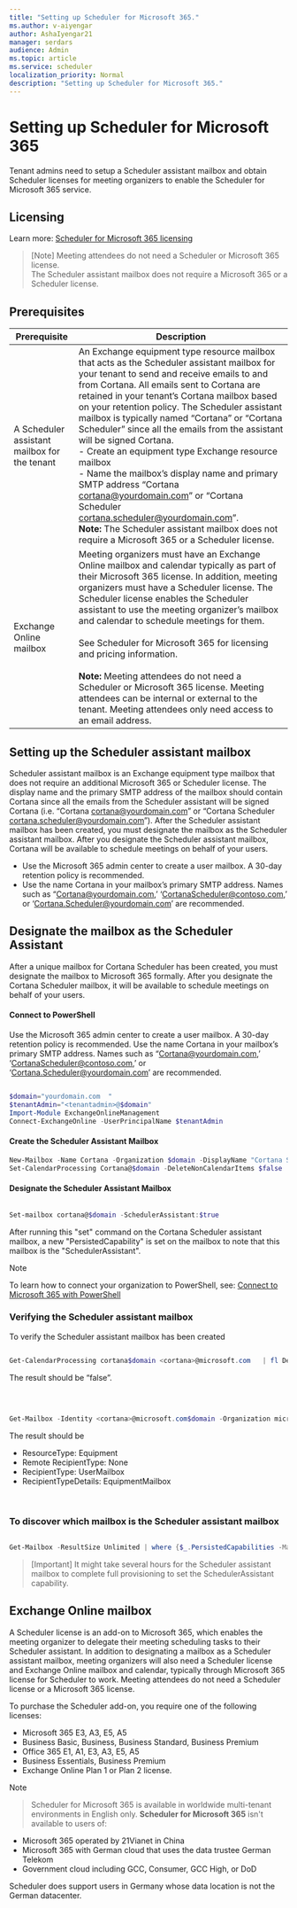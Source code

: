 ```yaml
---
title: "Setting up Scheduler for Microsoft 365."
ms.author: v-aiyengar
author: AshaIyengar21
manager: serdars
audience: Admin
ms.topic: article
ms.service: scheduler
localization_priority: Normal
description: "Setting up Scheduler for Microsoft 365."
---
```

# Setting up Scheduler for Microsoft 365

Tenant admins need to setup a Scheduler assistant mailbox and obtain Scheduler licenses for meeting organizers to enable the Scheduler for Microsoft 365 service. 

## Licensing

Learn more:  [Scheduler for Microsoft 365 licensing](https://www.microsoft.com/microsoft-365/meeting-scheduler-pricing)

>[Note]
>Meeting attendees do not need a Scheduler or Microsoft 365 license. <br>The Scheduler assistant mailbox does not require a Microsoft 365 or a Scheduler license.

## Prerequisites

| Prerequisite | Description |
|-------------------|-------------|
|A Scheduler assistant mailbox for the tenant |An Exchange equipment type resource mailbox that acts as the Scheduler assistant mailbox for your tenant to send and receive emails to and from Cortana. All emails sent to Cortana are retained in your tenant’s Cortana mailbox based on your retention policy. The Scheduler assistant mailbox is typically named “Cortana” or “Cortana Scheduler” since all the emails from the assistant will be signed Cortana.</br> - Create an equipment type Exchange resource mailbox</br> - Name the mailbox’s display name and primary SMTP address “Cortana <cortana@yourdomain.com>” or “Cortana Scheduler <cortana.scheduler@yourdomain.com>”.</br>**Note:** The Scheduler assistant mailbox does not require a Microsoft 365 or a Scheduler license.|
|Exchange Online mailbox |Meeting organizers must have an Exchange Online mailbox and calendar typically as part of their Microsoft 365 license. In addition, meeting organizers must have a Scheduler license. The Scheduler license enables the Scheduler assistant to use the meeting organizer’s mailbox and calendar to schedule meetings for them.</br></br> See Scheduler for Microsoft 365 for licensing and pricing information.  </br></br>**Note:** Meeting attendees do not need a Scheduler or Microsoft 365 license. Meeting attendees can be internal or external to the tenant. Meeting attendees only need access to an email address.|


## Setting up the Scheduler assistant mailbox

Scheduler assistant mailbox is an Exchange equipment type mailbox that does not require an additional Microsoft 365 or Scheduler license. The display name and the primary SMTP address of the mailbox should contain Cortana since all the emails from the Scheduler assistant will be signed Cortana (i.e. “Cortana <cortana@yourdomain.com>” or “Cortana Scheduler <cortana.scheduler@yourdomain.com>”). After the Scheduler assistant mailbox has been created, you must designate the mailbox as the Scheduler assistant mailbox. After you designate the Scheduler assistant mailbox, Cortana will be available to schedule meetings on behalf of your users.



- Use the Microsoft 365 admin center to create a user mailbox. A 30-day retention policy is recommended. 
- Use the name Cortana in your mailbox’s primary SMTP address. Names such as “Cortana@yourdomain.com,’ ‘CortanaScheduler@contoso.com,’ or ‘Cortana.Scheduler@yourdomain.com’ are recommended.

## Designate the mailbox as the Scheduler Assistant

After a unique mailbox for Cortana Scheduler has been created, you must designate the mailbox to Microsoft 365 formally. After you designate the Cortana Scheduler mailbox, it will be available to schedule meetings on behalf of your users.

#### Connect to PowerShell

Use the Microsoft 365 admin center to create a user mailbox. A 30-day retention policy is recommended.
Use the name Cortana in your mailbox’s primary SMTP address. Names such as “Cortana@yourdomain.com,’ ‘CortanaScheduler@contoso.com,’ or ‘Cortana.Scheduler@yourdomain.com’ are recommended.

```PowerShell

$domain="yourdomain.com  "
$tenantAdmin="<tenantadmin>@$domain"
Import-Module ExchangeOnlineManagement
Connect-ExchangeOnline -UserPrincipalName $tenantAdmin

```

#### Create the Scheduler Assistant Mailbox

```PowerShell
New-Mailbox -Name Cortana -Organization $domain -DisplayName "Cortana Scheduler" -Equipment 
Set-CalendarProcessing Cortana@$domain -DeleteNonCalendarItems $false 

```
	
#### Designate the Scheduler Assistant Mailbox

```PowerShell

Set-mailbox cortana@$domain -SchedulerAssistant:$true


```
After running this "set" command on the Cortana Scheduler assistant mailbox, a new "PersistedCapability" is set on the mailbox to note that this mailbox is the "SchedulerAssistant".

>[!Note]
> To learn how to connect your organization to PowerShell, see: 
[Connect to Microsoft 365 with PowerShell](/microsoft-365/enterprise/connect-to-microsoft-365-powershell)

### Verifying the Scheduler assistant mailbox

To verify the Scheduler assistant mailbox has been created

```PowerShell

Get-CalendarProcessing cortana$domain <cortana>@microsoft.com   | fl DeleteNonCalendarItems`

```

The result should be “false”.

<br>

```PowerShell

Get-Mailbox -Identity <cortana>@microsoft.com$domain -Organization microsoft.com$domain | fl *type*

```

The result should be
- ResourceType: Equipment
- Remote RecipientType: None
- RecipientType: UserMailbox
- RecipientTypeDetails: EquipmentMailbox

</br>

### To discover which mailbox is the Scheduler assistant mailbox

```PowerShell

Get-Mailbox -ResultSize Unlimited | where {$_.PersistedCapabilities -Match "SchedulerAssistant"}

```

>[Important]
>It might take several hours for the Scheduler assistant mailbox to complete full provisioning to set the SchedulerAssistant capability.


## Exchange Online mailbox
A Scheduler license is an add-on to Microsoft 365, which enables the meeting organizer to delegate their meeting scheduling tasks to their Scheduler assistant. In addition to designating a mailbox as a Scheduler assistant mailbox, meeting organizers will also need a Scheduler license and Exchange Online mailbox and calendar, typically through Microsoft 365 license for Scheduler to work. Meeting attendees do not need a Scheduler license or a Microsoft 365 license.

To purchase the Scheduler add-on, you require one of the following licenses:

- Microsoft 365 E3, A3, E5, A5
- Business Basic, Business, Business Standard, Business Premium
- Office 365 E1, A1, E3, A3, E5, A5
- Business Essentials, Business Premium
- Exchange Online Plan 1 or Plan 2 license. 

> [!Note]

> Scheduler for Microsoft 365 is available in worldwide multi-tenant environments in English only. **Scheduler for Microsoft 365** isn't available to users of:

- Microsoft 365 operated by 21Vianet in China
- Microsoft 365 with German cloud that uses the data trustee German Telekom
- Government cloud including GCC, Consumer, GCC High, or DoD

Scheduler does support users in Germany whose data location is not the German datacenter.
